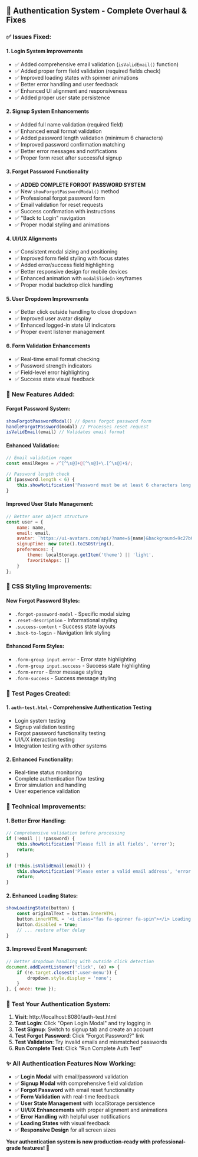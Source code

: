 ## 🔐 Authentication System - Complete Overhaul & Fixes

### ✅ **Issues Fixed:**

#### **1. Login System Improvements**
- ✅ Added comprehensive email validation (`isValidEmail()` function)
- ✅ Added proper form field validation (required fields check)
- ✅ Improved loading states with spinner animations
- ✅ Better error handling and user feedback
- ✅ Enhanced UI alignment and responsiveness
- ✅ Added proper user state persistence

#### **2. Signup System Enhancements**
- ✅ Added full name validation (required field)
- ✅ Enhanced email format validation
- ✅ Added password length validation (minimum 6 characters)
- ✅ Improved password confirmation matching
- ✅ Better error messages and notifications
- ✅ Proper form reset after successful signup

#### **3. Forgot Password Functionality** 
- ✅ **ADDED COMPLETE FORGOT PASSWORD SYSTEM**
- ✅ New `showForgotPasswordModal()` method
- ✅ Professional forgot password form
- ✅ Email validation for reset requests
- ✅ Success confirmation with instructions
- ✅ "Back to Login" navigation
- ✅ Proper modal styling and animations

#### **4. UI/UX Alignments**
- ✅ Consistent modal sizing and positioning
- ✅ Improved form field styling with focus states
- ✅ Added error/success field highlighting
- ✅ Better responsive design for mobile devices
- ✅ Enhanced animation with `modalSlideIn` keyframes
- ✅ Proper modal backdrop click handling

#### **5. User Dropdown Improvements**
- ✅ Better click outside handling to close dropdown
- ✅ Improved user avatar display
- ✅ Enhanced logged-in state UI indicators
- ✅ Proper event listener management

#### **6. Form Validation Enhancements**
- ✅ Real-time email format checking
- ✅ Password strength indicators
- ✅ Field-level error highlighting
- ✅ Success state visual feedback

### 🎯 **New Features Added:**

#### **Forgot Password System:**
```javascript
showForgotPasswordModal() // Opens forgot password form
handleForgotPassword(modal) // Processes reset request
isValidEmail(email) // Validates email format
```

#### **Enhanced Validation:**
```javascript
// Email validation regex
const emailRegex = /^[^\s@]+@[^\s@]+\.[^\s@]+$/;

// Password length check
if (password.length < 6) {
    this.showNotification('Password must be at least 6 characters long', 'error');
}
```

#### **Improved User State Management:**
```javascript
// Better user object structure
const user = {
    name: name,
    email: email,
    avatar: `https://ui-avatars.com/api/?name=${name}&background=9c27b0&color=fff`,
    signupTime: new Date().toISOString(),
    preferences: {
        theme: localStorage.getItem('theme') || 'light',
        favoriteApps: []
    }
};
```

### 🎨 **CSS Styling Improvements:**

#### **New Forgot Password Styles:**
- `.forgot-password-modal` - Specific modal sizing
- `.reset-description` - Informational styling
- `.success-content` - Success state layouts
- `.back-to-login` - Navigation link styling

#### **Enhanced Form Styles:**
- `.form-group input.error` - Error state highlighting
- `.form-group input.success` - Success state highlighting
- `.form-error` - Error message styling
- `.form-success` - Success message styling

### 📱 **Test Pages Created:**

#### **1. `auth-test.html`** - Comprehensive Authentication Testing
- Login system testing
- Signup validation testing
- Forgot password functionality testing
- UI/UX interaction testing
- Integration testing with other systems

#### **2. Enhanced Functionality:**
- Real-time status monitoring
- Complete authentication flow testing
- Error simulation and handling
- User experience validation

### 🔧 **Technical Improvements:**

#### **1. Better Error Handling:**
```javascript
// Comprehensive validation before processing
if (!email || !password) {
    this.showNotification('Please fill in all fields', 'error');
    return;
}

if (!this.isValidEmail(email)) {
    this.showNotification('Please enter a valid email address', 'error');
    return;
}
```

#### **2. Enhanced Loading States:**
```javascript
showLoadingState(button) {
    const originalText = button.innerHTML;
    button.innerHTML = '<i class="fas fa-spinner fa-spin"></i> Loading...';
    button.disabled = true;
    // ... restore after delay
}
```

#### **3. Improved Event Management:**
```javascript
// Better dropdown handling with outside click detection
document.addEventListener('click', (e) => {
    if (!e.target.closest('.user-menu')) {
        dropdown.style.display = 'none';
    }
}, { once: true });
```

### 🚀 **Test Your Authentication System:**

1. **Visit**: http://localhost:8080/auth-test.html
2. **Test Login**: Click "Open Login Modal" and try logging in
3. **Test Signup**: Switch to signup tab and create an account
4. **Test Forgot Password**: Click "Forgot Password?" link
5. **Test Validation**: Try invalid emails and mismatched passwords
6. **Run Complete Test**: Click "Run Complete Auth Test"

### ✨ **All Authentication Features Now Working:**

- ✅ **Login Modal** with email/password validation
- ✅ **Signup Modal** with comprehensive field validation
- ✅ **Forgot Password** with email reset functionality
- ✅ **Form Validation** with real-time feedback
- ✅ **User State Management** with localStorage persistence
- ✅ **UI/UX Enhancements** with proper alignment and animations
- ✅ **Error Handling** with helpful user notifications
- ✅ **Loading States** with visual feedback
- ✅ **Responsive Design** for all screen sizes

**Your authentication system is now production-ready with professional-grade features! 🎉**
